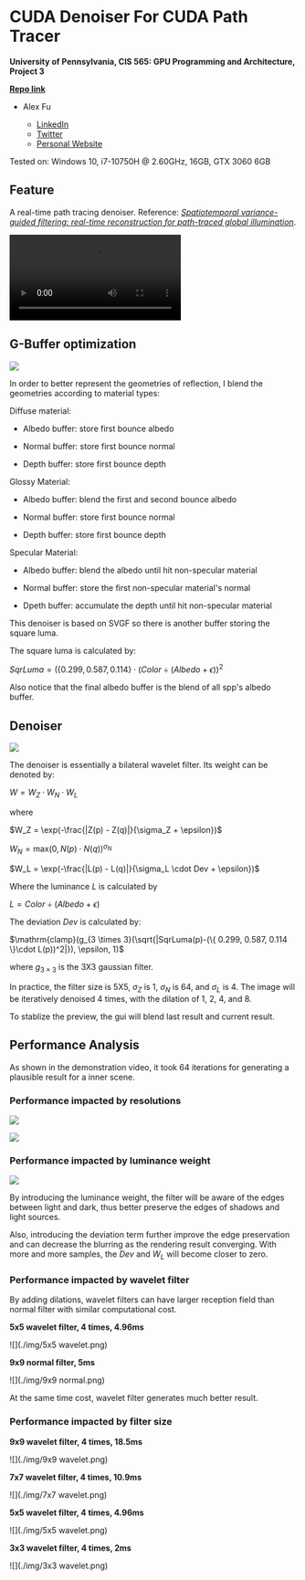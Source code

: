 CUDA Denoiser For CUDA Path Tracer
==================================

**University of Pennsylvania, CIS 565: GPU Programming and Architecture, Project 3**

**[Repo link](https://github.com/IwakuraRein/Nagi)**

- Alex Fu
  
  - [LinkedIn](https://www.linkedin.com/in/alex-fu-b47b67238/)
  - [Twitter](https://twitter.com/AlexFu8304)
  - [Personal Website](https://thecger.com/)

Tested on: Windows 10, i7-10750H @ 2.60GHz, 16GB, GTX 3060 6GB

## Feature

A real-time path tracing denoiser. Reference: [*Spatiotemporal variance-guided filtering: real-time reconstruction for path-traced global illumination*](https://dl.acm.org/doi/10.1145/3105762.3105770).

<video src="https://user-images.githubusercontent.com/28486541/196747599-32b3307a-4af8-43af-bf47-4a27321f0234.mp4"></video>

## G-Buffer optimization

![](./img/gbuffer.png)

In order to better represent the geometries of reflection, I blend the geometries according to material types:

Diffuse material:

* Albedo buffer: store first bounce albedo

* Normal buffer: store first bounce normal

* Depth buffer: store first bounce depth

Glossy Material:

- Albedo buffer: blend the first and second bounce albedo

- Normal buffer: store first bounce normal

- Depth buffer: store first bounce depth

Specular Material:

* Albedo buffer: blend the albedo until hit non-specular material

* Normal buffer: store the first non-specular material's normal

* Dpeth buffer: accumulate the depth until hit non-specular material

This denoiser is based on SVGF so there is another buffer storing the square luma.

The square luma is calculated by:

$SqrLuma = (\{ 0.299, 0.587, 0.114 \} \cdot ( Color \div (Albedo + \epsilon ))^2$

Also notice that the final albedo buffer is the blend of all spp's albedo buffer.

## Denoiser

![](./img/denoiser.png)

The denoiser is essentially a bilateral wavelet filter. Its weight can be denoted by:

$W = W_Z \cdot W_N \cdot W_L$

where 

$W_Z = \exp(-\frac{|Z(p) - Z(q)|}{\sigma_Z + \epsilon})$

$W_N = \mathrm{max}(0, N(p) \cdot N(q))^{\sigma_N}$

$W_L = \exp(-\frac{|L(p) - L(q)|}{\sigma_L \cdot Dev + \epsilon})$

Where the luminance $L$ is calculated by

$L = Color \div (Albedo + \epsilon )$

The deviation $Dev$ is calculated by:

$\mathrm{clamp}(g_{3 \times 3}(\sqrt{|SqrLuma(p)-(\{ 0.299, 0.587, 0.114 \}\cdot L(p))^2|}), \epsilon, 1)$

where $g_{3 \times 3}$ is the 3X3 gaussian filter.

In practice, the filter size is 5X5, $\sigma_Z$ is 1, $\sigma_N$ is 64, and $\sigma_L$ is 4. The image will be iteratively denoised 4 times, with the dilation of 1, 2, 4, and 8.

To stablize the preview, the gui will blend last result and current result.

## Performance Analysis

As shown in the demonstration video, it took 64 iterations for generating a plausible result for a inner scene.

### Performance impacted by resolutions

![](./img/resolutions.png)

![](./img/resolutions2.png)

### Performance impacted by luminance weight

![](./img/wl.png)

By introducing the luminance weight, the filter will be aware of the edges between light and dark, thus better preserve the edges of shadows and light sources.

Also, introducing the deviation term further improve the edge preservation and can decrease the blurring as the rendering result converging. With more and more samples, the $Dev$ and $W_L$ will become closer to zero.

### Performance impacted by wavelet filter

By adding dilations, wavelet filters can have larger reception field than normal filter with similar computational cost.

**5x5 wavelet filter, 4 times, 4.96ms**

![](./img/5x5 wavelet.png)

**9x9 normal filter, 5ms**

![](./img/9x9 normal.png)

At the same time cost, wavelet filter generates much better result.

### Performance impacted by filter size

**9x9 wavelet filter, 4 times, 18.5ms**

![](./img/9x9 wavelet.png)

**7x7 wavelet filter, 4 times, 10.9ms**

![](./img/7x7 wavelet.png)

**5x5 wavelet filter, 4 times, 4.96ms**

![](./img/5x5 wavelet.png)

**3x3 wavelet filter, 4 times, 2ms**

![](./img/3x3 wavelet.png)
